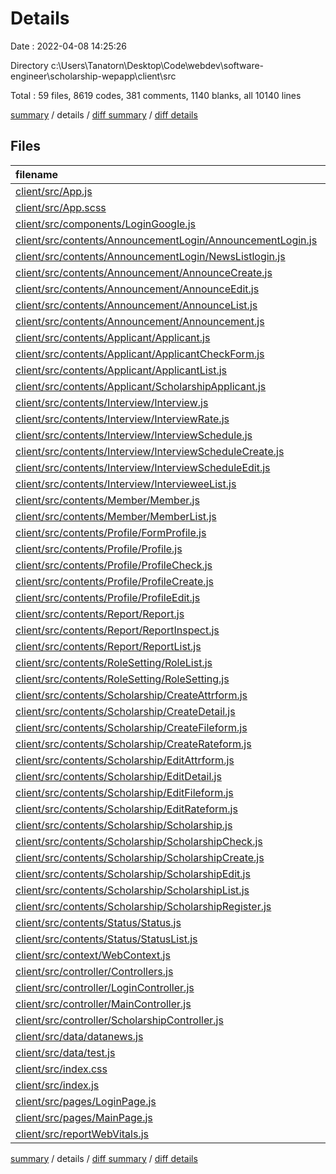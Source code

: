 # Details

Date : 2022-04-08 14:25:26

Directory c:\Users\Tanatorn\Desktop\Code\webdev\software-engineer\scholarship-wepapp\client\src

Total : 59 files,  8619 codes, 381 comments, 1140 blanks, all 10140 lines

[summary](results.md) / details / [diff summary](diff.md) / [diff details](diff-details.md)

## Files
| filename | language | code | comment | blank | total |
| :--- | :--- | ---: | ---: | ---: | ---: |
| [client/src/App.js](/client/src/App.js) | JavaScript | 21 | 0 | 5 | 26 |
| [client/src/App.scss](/client/src/App.scss) | SCSS | 2,176 | 50 | 379 | 2,605 |
| [client/src/components/LoginGoogle.js](/client/src/components/LoginGoogle.js) | JavaScript | 147 | 3 | 15 | 165 |
| [client/src/contents/AnnouncementLogin/AnnouncementLogin.js](/client/src/contents/AnnouncementLogin/AnnouncementLogin.js) | JavaScript | 25 | 0 | 3 | 28 |
| [client/src/contents/AnnouncementLogin/NewsListlogin.js](/client/src/contents/AnnouncementLogin/NewsListlogin.js) | JavaScript | 60 | 1 | 12 | 73 |
| [client/src/contents/Announcement/AnnounceCreate.js](/client/src/contents/Announcement/AnnounceCreate.js) | JavaScript | 214 | 1 | 16 | 231 |
| [client/src/contents/Announcement/AnnounceEdit.js](/client/src/contents/Announcement/AnnounceEdit.js) | JavaScript | 213 | 17 | 14 | 244 |
| [client/src/contents/Announcement/AnnounceList.js](/client/src/contents/Announcement/AnnounceList.js) | JavaScript | 84 | 2 | 10 | 96 |
| [client/src/contents/Announcement/Announcement.js](/client/src/contents/Announcement/Announcement.js) | JavaScript | 37 | 1 | 5 | 43 |
| [client/src/contents/Applicant/Applicant.js](/client/src/contents/Applicant/Applicant.js) | JavaScript | 55 | 0 | 7 | 62 |
| [client/src/contents/Applicant/ApplicantCheckForm.js](/client/src/contents/Applicant/ApplicantCheckForm.js) | JavaScript | 291 | 2 | 42 | 335 |
| [client/src/contents/Applicant/ApplicantList.js](/client/src/contents/Applicant/ApplicantList.js) | JavaScript | 99 | 5 | 13 | 117 |
| [client/src/contents/Applicant/ScholarshipApplicant.js](/client/src/contents/Applicant/ScholarshipApplicant.js) | JavaScript | 84 | 2 | 16 | 102 |
| [client/src/contents/Interview/Interview.js](/client/src/contents/Interview/Interview.js) | JavaScript | 51 | 0 | 5 | 56 |
| [client/src/contents/Interview/InterviewRate.js](/client/src/contents/Interview/InterviewRate.js) | JavaScript | 110 | 10 | 17 | 137 |
| [client/src/contents/Interview/InterviewSchedule.js](/client/src/contents/Interview/InterviewSchedule.js) | JavaScript | 59 | 1 | 14 | 74 |
| [client/src/contents/Interview/InterviewScheduleCreate.js](/client/src/contents/Interview/InterviewScheduleCreate.js) | JavaScript | 8 | 0 | 5 | 13 |
| [client/src/contents/Interview/InterviewScheduleEdit.js](/client/src/contents/Interview/InterviewScheduleEdit.js) | JavaScript | 8 | 0 | 5 | 13 |
| [client/src/contents/Interview/IntervieweeList.js](/client/src/contents/Interview/IntervieweeList.js) | JavaScript | 41 | 8 | 8 | 57 |
| [client/src/contents/Member/Member.js](/client/src/contents/Member/Member.js) | JavaScript | 40 | 1 | 8 | 49 |
| [client/src/contents/Member/MemberList.js](/client/src/contents/Member/MemberList.js) | JavaScript | 37 | 1 | 13 | 51 |
| [client/src/contents/Profile/FormProfile.js](/client/src/contents/Profile/FormProfile.js) | JavaScript | 144 | 111 | 17 | 272 |
| [client/src/contents/Profile/Profile.js](/client/src/contents/Profile/Profile.js) | JavaScript | 213 | 6 | 23 | 242 |
| [client/src/contents/Profile/ProfileCheck.js](/client/src/contents/Profile/ProfileCheck.js) | JavaScript | 68 | 3 | 7 | 78 |
| [client/src/contents/Profile/ProfileCreate.js](/client/src/contents/Profile/ProfileCreate.js) | JavaScript | 303 | 12 | 28 | 343 |
| [client/src/contents/Profile/ProfileEdit.js](/client/src/contents/Profile/ProfileEdit.js) | JavaScript | 328 | 11 | 31 | 370 |
| [client/src/contents/Report/Report.js](/client/src/contents/Report/Report.js) | JavaScript | 61 | 1 | 8 | 70 |
| [client/src/contents/Report/ReportInspect.js](/client/src/contents/Report/ReportInspect.js) | JavaScript | 72 | 1 | 9 | 82 |
| [client/src/contents/Report/ReportList.js](/client/src/contents/Report/ReportList.js) | JavaScript | 109 | 1 | 9 | 119 |
| [client/src/contents/RoleSetting/RoleList.js](/client/src/contents/RoleSetting/RoleList.js) | JavaScript | 83 | 1 | 18 | 102 |
| [client/src/contents/RoleSetting/RoleSetting.js](/client/src/contents/RoleSetting/RoleSetting.js) | JavaScript | 39 | 1 | 10 | 50 |
| [client/src/contents/Scholarship/CreateAttrform.js](/client/src/contents/Scholarship/CreateAttrform.js) | JavaScript | 86 | 0 | 7 | 93 |
| [client/src/contents/Scholarship/CreateDetail.js](/client/src/contents/Scholarship/CreateDetail.js) | JavaScript | 292 | 15 | 22 | 329 |
| [client/src/contents/Scholarship/CreateFileform.js](/client/src/contents/Scholarship/CreateFileform.js) | JavaScript | 194 | 5 | 11 | 210 |
| [client/src/contents/Scholarship/CreateRateform.js](/client/src/contents/Scholarship/CreateRateform.js) | JavaScript | 161 | 1 | 13 | 175 |
| [client/src/contents/Scholarship/EditAttrform.js](/client/src/contents/Scholarship/EditAttrform.js) | JavaScript | 90 | 0 | 8 | 98 |
| [client/src/contents/Scholarship/EditDetail.js](/client/src/contents/Scholarship/EditDetail.js) | JavaScript | 289 | 6 | 28 | 323 |
| [client/src/contents/Scholarship/EditFileform.js](/client/src/contents/Scholarship/EditFileform.js) | JavaScript | 195 | 6 | 11 | 212 |
| [client/src/contents/Scholarship/EditRateform.js](/client/src/contents/Scholarship/EditRateform.js) | JavaScript | 162 | 3 | 14 | 179 |
| [client/src/contents/Scholarship/Scholarship.js](/client/src/contents/Scholarship/Scholarship.js) | JavaScript | 38 | 0 | 8 | 46 |
| [client/src/contents/Scholarship/ScholarshipCheck.js](/client/src/contents/Scholarship/ScholarshipCheck.js) | JavaScript | 306 | 3 | 31 | 340 |
| [client/src/contents/Scholarship/ScholarshipCreate.js](/client/src/contents/Scholarship/ScholarshipCreate.js) | JavaScript | 127 | 5 | 18 | 150 |
| [client/src/contents/Scholarship/ScholarshipEdit.js](/client/src/contents/Scholarship/ScholarshipEdit.js) | JavaScript | 118 | 3 | 16 | 137 |
| [client/src/contents/Scholarship/ScholarshipList.js](/client/src/contents/Scholarship/ScholarshipList.js) | JavaScript | 257 | 4 | 36 | 297 |
| [client/src/contents/Scholarship/ScholarshipRegister.js](/client/src/contents/Scholarship/ScholarshipRegister.js) | JavaScript | 366 | 9 | 41 | 416 |
| [client/src/contents/Status/Status.js](/client/src/contents/Status/Status.js) | JavaScript | 25 | 0 | 3 | 28 |
| [client/src/contents/Status/StatusList.js](/client/src/contents/Status/StatusList.js) | JavaScript | 120 | 3 | 14 | 137 |
| [client/src/context/WebContext.js](/client/src/context/WebContext.js) | JavaScript | 53 | 0 | 7 | 60 |
| [client/src/controller/Controllers.js](/client/src/controller/Controllers.js) | JavaScript | 15 | 1 | 3 | 19 |
| [client/src/controller/LoginController.js](/client/src/controller/LoginController.js) | JavaScript | 17 | 48 | 6 | 71 |
| [client/src/controller/MainController.js](/client/src/controller/MainController.js) | JavaScript | 72 | 9 | 8 | 89 |
| [client/src/controller/ScholarshipController.js](/client/src/controller/ScholarshipController.js) | JavaScript | 9 | 1 | 6 | 16 |
| [client/src/data/datanews.js](/client/src/data/datanews.js) | JavaScript | 24 | 0 | 3 | 27 |
| [client/src/data/test.js](/client/src/data/test.js) | JavaScript | 11 | 0 | 3 | 14 |
| [client/src/index.css](/client/src/index.css) | CSS | 12 | 0 | 2 | 14 |
| [client/src/index.js](/client/src/index.js) | JavaScript | 13 | 3 | 6 | 22 |
| [client/src/pages/LoginPage.js](/client/src/pages/LoginPage.js) | JavaScript | 44 | 0 | 9 | 53 |
| [client/src/pages/MainPage.js](/client/src/pages/MainPage.js) | JavaScript | 231 | 3 | 32 | 266 |
| [client/src/reportWebVitals.js](/client/src/reportWebVitals.js) | JavaScript | 12 | 0 | 2 | 14 |

[summary](results.md) / details / [diff summary](diff.md) / [diff details](diff-details.md)